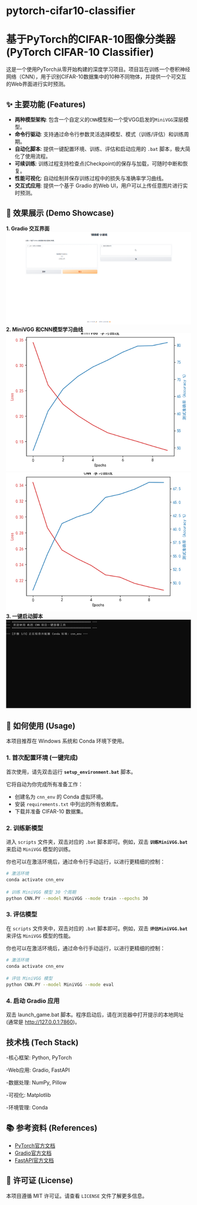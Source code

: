 # pytorch-cifar10-classifier
# 基于PyTorch的CIFAR-10图像分类器 (PyTorch CIFAR-10 Classifier)

这是一个使用PyTorch从零开始构建的深度学习项目。项目旨在训练一个卷积神经网络（CNN），用于识别CIFAR-10数据集中的10种不同物体，并提供一个可交互的Web界面进行实时预测。

## ✨ 主要功能 (Features)

- **两种模型架构**: 包含一个自定义的`CNN`模型和一个受VGG启发的`MiniVGG`深层模型。
- **命令行驱动**: 支持通过命令行参数灵活选择模型、模式（训练/评估）和训练周期。
- **自动化脚本**: 提供一键配置环境、训练、评估和启动应用的 `.bat` 脚本，极大简化了使用流程。
- **可续训练**: 训练过程支持检查点(Checkpoint)的保存与加载，可随时中断和恢复。
- **性能可视化**: 自动绘制并保存训练过程中的损失与准确率学习曲线。
- **交互式应用**: 提供一个基于 Gradio 的Web UI，用户可以上传任意图片进行实时预测。

## 📸 效果展示 (Demo Showcase)


**1. Gradio 交互界面**
![Gradio应用界面](assets/gradio_demo.png)
**2. MiniVGG 和CNN模型学习曲线**
![MiniVGG学习曲线](assets/minivgg_curve_005.png)
![CNN学习曲线](assets/cnn_curve_004.png)
**3. 一键启动脚本**
![一键启动脚本](assets/bat_script_demo.png)

## 🚀 如何使用 (Usage)

本项目推荐在 Windows 系统和 Conda 环境下使用。

### 1. 首次配置环境 (一键完成)
首次使用，请先双击运行 **`setup_environment.bat`** 脚本。

它将自动为你完成所有准备工作：
- 创建名为 `cnn_env` 的 Conda 虚拟环境。
- 安装 `requirements.txt` 中列出的所有依赖库。
- 下载并准备 CIFAR-10 数据集。

### 2. 训练新模型
进入 `scripts` 文件夹，双击对应的 `.bat` 脚本即可。例如，双击 **`训练MiniVGG.bat`** 来启动 `MiniVGG` 模型的训练。

你也可以在激活环境后，通过命令行手动运行，以进行更精细的控制：
```bash
# 激活环境
conda activate cnn_env

# 训练 MiniVGG 模型 30 个周期
python CNN.PY --model MiniVGG --mode train --epochs 30

```
### 3. 评估模型
在 `scripts` 文件夹中，双击对应的 `.bat` 脚本即可。例如，双击 **`评估MiniVGG.bat`** 来评估 `MiniVGG` 模型的性能。

你也可以在激活环境后，通过命令行手动运行，以进行更精细的控制：
```bash
# 激活环境
conda activate cnn_env

# 评估 MiniVGG 模型
python CNN.PY --model MiniVGG --mode eval

```

### 4. 启动 Gradio 应用
双击 launch_game.bat 脚本。程序启动后，请在浏览器中打开提示的本地网址 (通常是 http://127.0.0.1:7860)。

## 技术栈 (Tech Stack)
-核心框架: Python, PyTorch

-Web应用: Gradio, FastAPI

-数据处理: NumPy, Pillow

-可视化: Matplotlib

-环境管理: Conda

## 📚 参考资料 (References)
- [PyTorch官方文档](https://pytorch.org/docs/stable/index.html)
- [Gradio官方文档](https://www.gradio.app/docs)
- [FastAPI官方文档](https://fastapi.tiangolo.com/)
## 📝 许可证 (License)
本项目遵循 MIT 许可证。请查看 `LICENSE` 文件了解更多信息。